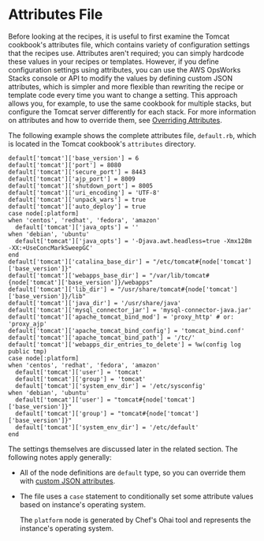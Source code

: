# Attributes File<a name="create-custom-attributes"></a>

Before looking at the recipes, it is useful to first examine the Tomcat cookbook's attributes file, which contains variety of configuration settings that the recipes use\. Attributes aren't required; you can simply hardcode these values in your recipes or templates\. However, if you define configuration settings using attributes, you can use the AWS OpsWorks Stacks console or API to modify the values by defining custom JSON attributes, which is simpler and more flexible than rewriting the recipe or template code every time you want to change a setting\. This approach allows you, for example, to use the same cookbook for multiple stacks, but configure the Tomcat server differently for each stack\. For more information on attributes and how to override them, see [Overriding Attributes](workingcookbook-attributes.md)\.

The following example shows the complete attributes file, `default.rb`, which is located in the Tomcat cookbook's `attributes` directory\.

```
default['tomcat']['base_version'] = 6
default['tomcat']['port'] = 8080
default['tomcat']['secure_port'] = 8443
default['tomcat']['ajp_port'] = 8009
default['tomcat']['shutdown_port'] = 8005
default['tomcat']['uri_encoding'] = 'UTF-8'
default['tomcat']['unpack_wars'] = true
default['tomcat']['auto_deploy'] = true
case node[:platform]
when 'centos', 'redhat', 'fedora', 'amazon'
  default['tomcat']['java_opts'] = ''
when 'debian', 'ubuntu'
  default['tomcat']['java_opts'] = '-Djava.awt.headless=true -Xmx128m -XX:+UseConcMarkSweepGC'
end
default['tomcat']['catalina_base_dir'] = "/etc/tomcat#{node['tomcat']['base_version']}"
default['tomcat']['webapps_base_dir'] = "/var/lib/tomcat#{node['tomcat']['base_version']}/webapps"
default['tomcat']['lib_dir'] = "/usr/share/tomcat#{node['tomcat']['base_version']}/lib"
default['tomcat']['java_dir'] = '/usr/share/java'
default['tomcat']['mysql_connector_jar'] = 'mysql-connector-java.jar'
default['tomcat']['apache_tomcat_bind_mod'] = 'proxy_http' # or: 'proxy_ajp'
default['tomcat']['apache_tomcat_bind_config'] = 'tomcat_bind.conf'
default['tomcat']['apache_tomcat_bind_path'] = '/tc/'
default['tomcat']['webapps_dir_entries_to_delete'] = %w(config log public tmp)
case node[:platform]
when 'centos', 'redhat', 'fedora', 'amazon'
  default['tomcat']['user'] = 'tomcat'
  default['tomcat']['group'] = 'tomcat'
  default['tomcat']['system_env_dir'] = '/etc/sysconfig'
when 'debian', 'ubuntu'
  default['tomcat']['user'] = "tomcat#{node['tomcat']['base_version']}"
  default['tomcat']['group'] = "tomcat#{node['tomcat']['base_version']}"
  default['tomcat']['system_env_dir'] = '/etc/default'
end
```

The settings themselves are discussed later in the related section\. The following notes apply generally:
+ All of the node definitions are `default` type, so you can override them with [custom JSON attributes](workingcookbook-json-override.md)\.
+ The file uses a `case` statement to conditionally set some attribute values based on instance's operating system\.

  The `platform` node is generated by Chef's Ohai tool and represents the instance's operating system\. 